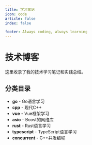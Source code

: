 ```yaml
---
title: 学习笔记
icon: code
article: false
index: false

footer: Always coding, always learning
---
```


# 技术博客

这里收录了我的技术学习笔记和实践总结。

## 分类目录

- **go** - Go语言学习
- **cpp** - 现代C++
- **vue** - Vue框架学习
- **asio** - Boost的网络库
- **rust** - Rust语言学习
- **typescript** - TypeScript语言学习
- **concurrent** - C++并发编程
